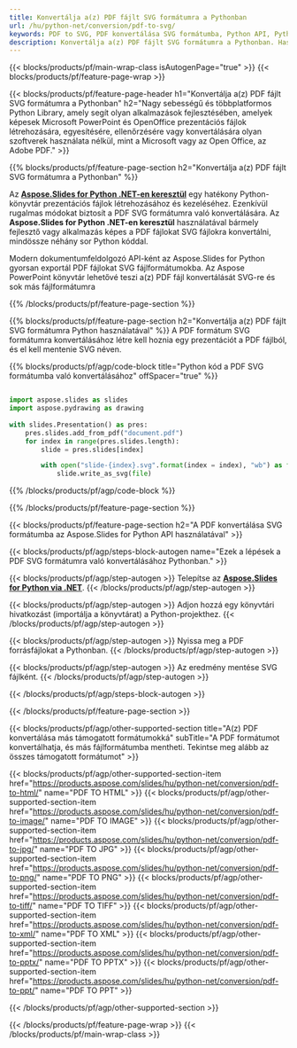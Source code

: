 ```yaml
---
title: Konvertálja a(z) PDF fájlt SVG formátumra a Pythonban
url: /hu/python-net/conversion/pdf-to-svg/
keywords: PDF to SVG, PDF konvertálása SVG formátumba, Python API, Python Library, PDF, SVG
description: Konvertálja a(z) PDF fájlt SVG formátumra a Pythonban. Használja a Python könyvtár API-t a PDF fájlok konvertálásához SVG formátumúvá
---
```


{{< blocks/products/pf/main-wrap-class isAutogenPage="true" >}}
{{< blocks/products/pf/feature-page-wrap >}}

{{< blocks/products/pf/feature-page-header h1="Konvertálja a(z) PDF fájlt SVG formátumra a Pythonban" h2="Nagy sebességű és többplatformos Python Library, amely segít olyan alkalmazások fejlesztésében, amelyek képesek Microsoft PowerPoint és OpenOffice prezentációs fájlok létrehozására, egyesítésére, ellenőrzésére vagy konvertálására olyan szoftverek használata nélkül, mint a Microsoft vagy az Open Office, az Adobe PDF." >}}

{{% blocks/products/pf/feature-page-section h2="Konvertálja a(z) PDF fájlt SVG formátumra a Pythonban" %}}

Az [**Aspose.Slides for Python .NET-en keresztül**](https://products.aspose.com/slides/hu/python-net/) egy hatékony Python-könyvtár prezentációs fájlok létrehozásához és kezeléséhez. Ezenkívül rugalmas módokat biztosít a PDF SVG formátumra való konvertálására. Az **Aspose.Slides for Python .NET-en keresztül** használatával bármely fejlesztő vagy alkalmazás képes a PDF fájlokat SVG fájlokra konvertálni, mindössze néhány sor Python kóddal.

Modern dokumentumfeldolgozó API-ként az Aspose.Slides for Python gyorsan exportál PDF fájlokat SVG fájlformátumokba. Az Aspose PowerPoint könyvtár lehetővé teszi a(z) PDF fájl konvertálását SVG-re és sok más fájlformátumra

{{% /blocks/products/pf/feature-page-section %}}

{{% blocks/products/pf/feature-page-section  h2="Konvertálja a(z) PDF fájlt SVG formátumra Python használatával" %}}
A PDF formátum SVG formátumra konvertálásához létre kell hoznia egy prezentációt a PDF fájlból, és el kell mentenie SVG néven.

{{% blocks/products/pf/agp/code-block title="Python kód a PDF SVG formátumba való konvertálásához" offSpacer="true" %}}

```python

import aspose.slides as slides
import aspose.pydrawing as drawing
        
with slides.Presentation() as pres:
    pres.slides.add_from_pdf("document.pdf")
    for index in range(pres.slides.length):
        slide = pres.slides[index]

        with open("slide-{index}.svg".format(index = index), "wb") as file:
            slide.write_as_svg(file)

```


{{% /blocks/products/pf/agp/code-block %}}

{{% /blocks/products/pf/feature-page-section %}}

{{< blocks/products/pf/feature-page-section  h2="A PDF konvertálása SVG formátumba az Aspose.Slides for Python API használatával" >}}

{{< blocks/products/pf/agp/steps-block-autogen name="Ezek a lépések a PDF SVG formátumra való konvertálásához Pythonban." >}}

{{< blocks/products/pf/agp/step-autogen >}}
Telepítse az [**Aspose.Slides for Python via .NET**](https://products.aspose.com/slides/hu/python-net/).
{{< /blocks/products/pf/agp/step-autogen >}}

{{< blocks/products/pf/agp/step-autogen >}}
Adjon hozzá egy könyvtári hivatkozást (importálja a könyvtárat) a Python-projekthez.
{{< /blocks/products/pf/agp/step-autogen >}}

{{< blocks/products/pf/agp/step-autogen >}}
Nyissa meg a PDF forrásfájlokat a Pythonban.
{{< /blocks/products/pf/agp/step-autogen >}}

{{< blocks/products/pf/agp/step-autogen >}}
Az eredmény mentése SVG fájlként.
{{< /blocks/products/pf/agp/step-autogen >}}

{{< /blocks/products/pf/agp/steps-block-autogen >}}

{{< /blocks/products/pf/feature-page-section >}}

{{< blocks/products/pf/agp/other-supported-section title="A(z) PDF konvertálása más támogatott formátumokká" subTitle="A PDF formátumot konvertálhatja, és más fájlformátumba mentheti. Tekintse meg alább az összes támogatott formátumot" >}}

{{< blocks/products/pf/agp/other-supported-section-item href="https://products.aspose.com/slides/hu/python-net/conversion/pdf-to-html/" name="PDF TO HTML" >}}
{{< blocks/products/pf/agp/other-supported-section-item href="https://products.aspose.com/slides/hu/python-net/conversion/pdf-to-image/" name="PDF TO IMAGE" >}}
{{< blocks/products/pf/agp/other-supported-section-item href="https://products.aspose.com/slides/hu/python-net/conversion/pdf-to-jpg/" name="PDF TO JPG" >}}
{{< blocks/products/pf/agp/other-supported-section-item href="https://products.aspose.com/slides/hu/python-net/conversion/pdf-to-png/" name="PDF TO PNG" >}}
{{< blocks/products/pf/agp/other-supported-section-item href="https://products.aspose.com/slides/hu/python-net/conversion/pdf-to-tiff/" name="PDF TO TIFF" >}}
{{< blocks/products/pf/agp/other-supported-section-item href="https://products.aspose.com/slides/hu/python-net/conversion/pdf-to-xml/" name="PDF TO XML" >}}
{{< blocks/products/pf/agp/other-supported-section-item href="https://products.aspose.com/slides/hu/python-net/conversion/pdf-to-pptx/" name="PDF TO PPTX" >}}
{{< blocks/products/pf/agp/other-supported-section-item href="https://products.aspose.com/slides/hu/python-net/conversion/pdf-to-ppt/" name="PDF TO PPT" >}}


{{< /blocks/products/pf/agp/other-supported-section >}}

{{< /blocks/products/pf/feature-page-wrap >}}
{{< /blocks/products/pf/main-wrap-class >}}